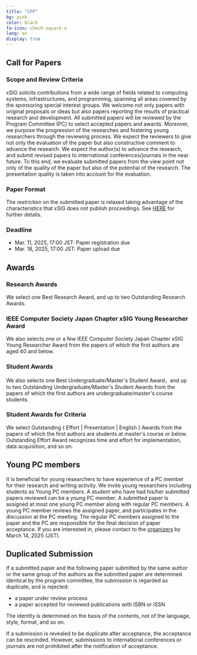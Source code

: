 ```yaml
---
title: "CFP"
bg: pink
color: black
fa-icon: check-square-o
lang: en
display: true
---
```


## Call for Papers

### Scope and Review Criteria

xSIG solicits contributions from a wide range of fields related to computing systems,
infrastructures, and programming, spanning all areas covered by the sponsoring special interest groups.
We welcome not only papers with original proposals or ideas but also papers reporting
the results of practical research and development.
All submitted papers will be reviewed by the Program Committee (PC) to select accepted papers and awards.
Moreover, we purpose the progression of the researches and fostering young researchers through the reviewing process.
We expect the reviewers to give not only the evaluation of the paper but also constructive
comment to advance the research.
We expect the author(s) to advance the research, and submit revised papers to international
conferences/journals in the near future.
To this end, we evaluate submitted papers from the view point not only of the quality
of the paper but also of the potential of the research.
The presentation quality is taken into account for the evaluation.

### Paper Format

The restriction on the submitted paper is relaxed taking advantage of the characteristics that xSIG does not publish proceedings. See <a href="#format-e">HERE</a> for further details.

<!-- ### Submission System

We use EasyChair for paper submission.

- <a href="https://easychair.org/my/conference?conf=xsig2025">Paper submission page</a> -->

### Deadline

- Mar. 11, 2025, 17:00 JST: Paper registration due
- Mar. 18, 2025, 17:00 JST: Paper upload due

## Awards

### Research Awards

We select one Best Research Award, and up to two Outstanding Research Awards.

### IEEE Computer Society Japan Chapter xSIG Young Researcher Award

We also selects one or a few IEEE Computer Society Japan Chapter xSIG Young Researcher Award from the papers of which the first authors are aged 40 and below.

### Student Awards

<!-- We also selects one Best { Undergraduate | Master's } Student Award，and up to two Outstanding { Undergraduate | Master's } Student Awards from the papers of which the first authors are { undergraduate | master's course } students. -->
We also selects one Best Undergraduate/Master's Student Award，and up to two Outstanding Undergraduate/Master's Student Awards from the papers of which the first authors are undergraduate/master's course students.

### Student Awards for Criteria

We select Outstanding { Effort | Presentation | English } Awards from the papers of which the first authors are students at master's course or below. Outstanding Effort Award recognizes time and effort for implementation, data acquisition, and so on.

## Young PC members

It is beneficial for young researchers to have experience of a PC member for their research and writing activity. We invite young researchers including students as Young PC members. A student who have had his/her submitted papers reviewed can be a young PC member. A submitted paper is assigned at most one young PC member along with regular PC members. A young PC member reviews the assigned paper, and participates in the discussion at the PC meeting. The regular PC members assigned to the paper and the PC are responsible for the final decision of paper acceptance.
If you are interested in, please contact to the [organizers](mailto:xsig2025-pc-core@googlegroups.com) by March 14, 2025 (JST).

## Duplicated Submission

If a submitted paper and the following paper submitted by the same author or the same group of the authors as the submitted paper are determined identical by the program committee, the submission is regarded as duplicate, and is rejected:

- a paper under review process
- a paper accepted for reviewed publications with ISBN or ISSN

The identity is determined on the basis of the contents, not of the language, style, format, and so on.

If a submission is revealed to be duplicate after acceptance, the acceptance can be rescinded. However, submissions to international conferences or journals are not prohibited after the notification of acceptance.
